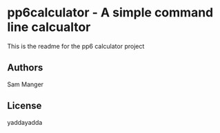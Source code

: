 pp6calculator - A simple command line calcualtor
=====================================================
This is the readme for the pp6 calculator project

Authors
-------
Sam Manger

License
-------
yaddayadda
